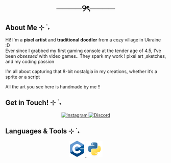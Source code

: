
<div align="center">
  <h1>────୨ৎ────</h1>

</div>

## About Me ⊹ ࣪ ˖

Hi! I'm a **pixel artist** and **traditional doodler** from a cozy village in Ukraine :D  
Ever since I grabbed my first gaming console at the tender age of 4.5, I’ve been *obsessed* with video games.. 
They spark my work ! pixel art ,sketches, and my coding passion 

I’m all about capturing that 8-bit nostalgia in my creations, whether it’s a sprite or a script 

All the art you see here is handmade by me !!

## Get in Touch! ⊹ ࣪ ˖
<p align="center">
  <a href="https://instagram.com/nastiuchaa" target="_blank">
    <img src="https://raw.githubusercontent.com/rahuldkjain/github-profile-readme-generator/master/src/images/icons/Social/instagram.svg" alt="Instagram" height="40" width="40"/>
  </a>
  <a href="https://discord.gg/nastiuchaa" target="_blank">
    <img src="https://raw.githubusercontent.com/rahuldkjain/github-profile-readme-generator/master/src/images/icons/Social/discord.svg" alt="Discord" height="40" width="40"/>
  </a>
</p>

## Languages & Tools ⊹ ࣪ ˖
<p align="center">
  <a href="https://www.w3schools.com/cpp/" target="_blank">
    <img src="https://raw.githubusercontent.com/devicons/devicon/master/icons/cplusplus/cplusplus-original.svg" alt="C++" width="50" height="50"/>
  </a>
  <a href="https://www.python.org" target="_blank">
    <img src="https://raw.githubusercontent.com/devicons/devicon/master/icons/python/python-original.svg" alt="Python" width="50" height="50"/>
  </a>
</p>

